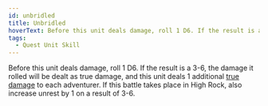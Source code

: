 ```yaml
---
id: unbridled
title: Unbridled
hoverText: Before this unit deals damage, roll 1 D6. If the result is a 3-6, the damage it rolled will be dealt as true damage, and this unit deals 1 additional true damage to each adventurer. If this battle takes place in High Rock, also increase unrest by 1 on a result of 3-6. 
tags:
  - Quest Unit Skill
---
```


Before this unit deals damage, roll 1 D6. If the result is a 3-6, the damage it rolled will be dealt as true damage, and this unit deals 1 additional [true damage](/docs/all/glossary/true-damage) to each adventurer. If this battle takes place in High Rock, also increase unrest by 1 on a result of 3-6. 
